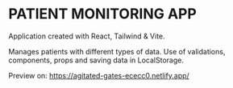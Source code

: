 # PATIENT MONITORING APP

Application created with React, Tailwind & Vite.

Manages patients with different types of data. Use of validations, components, props and saving data in LocalStorage.

Preview on: https://agitated-gates-ececc0.netlify.app/
